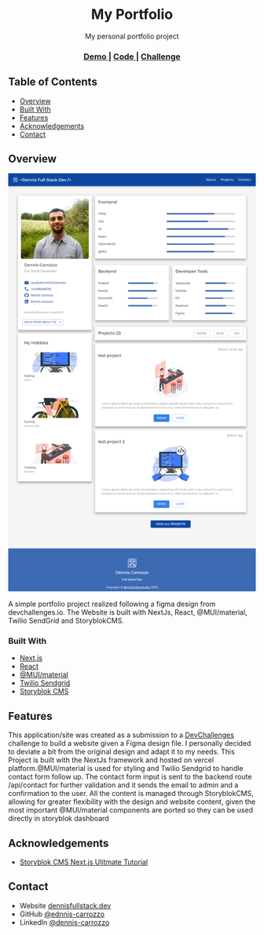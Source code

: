 <h1 align="center">My Portfolio</h1>

<div align="center">
   My personal portfolio project
</div>

<div align="center">
  <h3>
    <a href="https://personal-portfolio-full-stack-dev.vercel.app/">
      Demo
    </a>
    <span> | </span>
    <a href="https://github.com/dennis-carrozzo/portfolio-devchallenges.io">
      Code
    </a>
    <span> | </span>
    <a href="https://devchallenges.io/challenges/5ZnOYsSXM24JWnCsNFlt">
      Challenge
    </a>
  </h3>
</div>

<!-- TABLE OF CONTENTS -->

## Table of Contents

- [Overview](#overview)
- [Built With](#built-with)
- [Features](#features)
- [Acknowledgements](#acknowledgements)
- [Contact](#contact)

<!-- OVERVIEW -->

## Overview

![screenshot](/public/screenshot.png)

A simple portfolio project realized following a figma design from devchallenges.io. The Website is built with NextJs, React, @MUI/material, Twilio SendGrid and StoryblokCMS. 

### Built With

- [Next.js](https://nextjs.org/)
- [React](https://react.dev/)
- [@MUI/material](https://mui.com/)
- [Twilio Sendgrid](https://sendgrid.com/)
- [Storyblok CMS](https://www.storyblok.com/)

## Features

This application/site was created as a submission to a [DevChallenges](https://devchallenges.io/challenges) challenge to build a website given a Figma design file. I personally decided to deviate a bit from the original design and adapt it to my needs. 
This Project is built with the NextJs framework and hosted on vercel platform.@MUI/material is used for styling and Twilio Sendgrid to handle contact form follow up. The contact form input is sent to the backend route /api/contact for further validation and it sends the email to admin and a confirmation to the user. All the content is managed through StoryblokCMS, allowing for greater flexibility with the design and website content, given the most important @MUI/material components are ported so they can be used directly in storyblok dashboard



## Acknowledgements

- [Storyblok CMS Next.js Ulitmate Tutorial](https://www.storyblok.com/tp/nextjs-headless-cms-ultimate-tutorial)

## Contact

- Website [dennisfullstack.dev](https://dennisfullstack.dev)
- GitHub [@ednnis-carrozzo](https://github.com/dennis-carrozzo)
- LinkedIn [@dennis-carrozzo](https://www.linkedin.com/in/dennis-carrozzo/)

